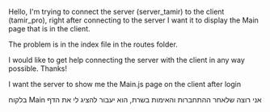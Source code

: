 Hello, I'm trying to connect the server (server_tamir) to the client (tamir_pro), right after connecting to the server I want it to display the Main page that is in the client.

The problem is in the index file in the routes folder.

I would like to get help connecting the server with the client in any way possible. Thanks!

I want the server to show me the Main.js page on the client after login


 בלקוח Main אני רוצה שלאחר ההתחברות והאימות בשרת, הוא יעבור להציג לי את הדף 
